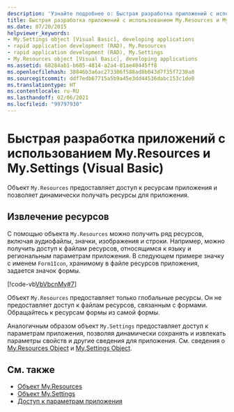 ```yaml
---
description: 'Узнайте подробнее о: Быстрая разработка приложений с использованием My.Resources и My.Settings (Visual Basic)'
title: Быстрая разработка приложений с использованием My.Resources и My.Settings
ms.date: 07/20/2015
helpviewer_keywords:
- My.Settings object [Visual Basic], developing applications
- rapid application development (RAD), My.Resources
- rapid application development (RAD), My.Settings
- My.Resources object [Visual Basic], developing applications
ms.assetid: 68284ab1-b685-4814-a2a4-01ae40445ff8
ms.openlocfilehash: 38846b3a6ac273306f588ad8b043d7f35f7230a0
ms.sourcegitcommit: ddf7edb67715a5b9a45e3dd44536dabc153c1de0
ms.translationtype: HT
ms.contentlocale: ru-RU
ms.lasthandoff: 02/06/2021
ms.locfileid: "99797930"
---
```

# <a name="rapid-application-development-with-myresources-and-mysettings-visual-basic"></a>Быстрая разработка приложений с использованием My.Resources и My.Settings (Visual Basic)

Объект `My.Resources` предоставляет доступ к ресурсам приложения и позволяет динамически получать ресурсы для приложения.  
  
## <a name="retrieving-resources"></a>Извлечение ресурсов  

 С помощью объекта `My.Resources` можно получить ряд ресурсов, включая аудиофайлы, значки, изображения и строки. Например, можно получить доступ к файлам ресурсов, относящимся к языку и региональным параметрам приложения. В следующем примере значку с именем `Form1Icon`, хранимому в файле ресурсов приложения, задается значок формы.  
  
 [!code-vb[VbVbcnMy#7](~/samples/snippets/visualbasic/VS_Snippets_VBCSharp/VbVbcnMy/VB/Class1.vb#7)]  
  
 Объект `My.Resources` предоставляет только глобальные ресурсы. Он не предоставляет доступ к файлам ресурсов, связанным с формами. Обращайтесь к ресурсам формы из самой формы.  
  
 Аналогичным образом объект `My.Settings` предоставляет доступ к параметрам приложения, позволяя динамически сохранять и извлекать параметры свойств и другие сведения для приложения. См. сведения о [My.Resources Object](../../language-reference/objects/my-resources-object.md) и [My.Settings Object](../../language-reference/objects/my-settings-object.md).  
  
## <a name="see-also"></a>См. также

- [Объект My.Resources](../../language-reference/objects/my-resources-object.md)
- [Объект My.Settings](../../language-reference/objects/my-settings-object.md)
- [Доступ к параметрам приложения](../programming/app-settings/index.md)
